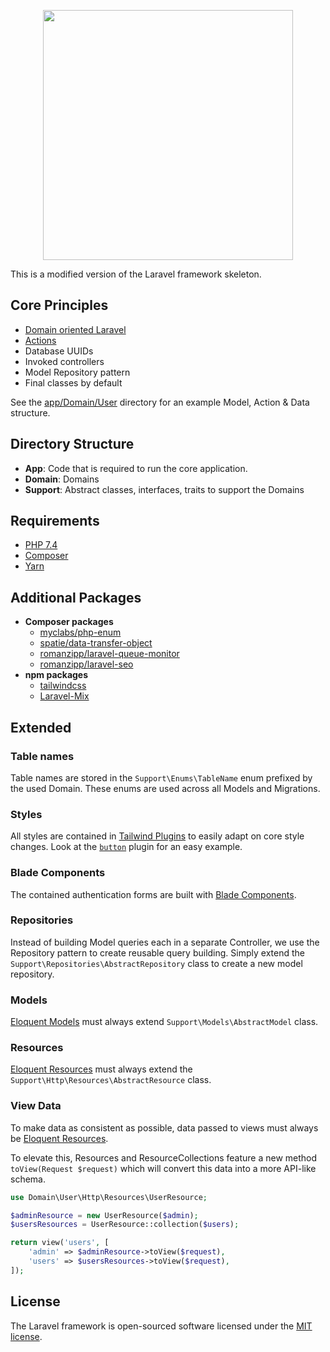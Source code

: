 <p align="center"><img src="https://res.cloudinary.com/dtfbvvkyp/image/upload/v1566331377/laravel-logolockup-cmyk-red.svg" width="400"></p>

This is a modified version of the Laravel framework skeleton.

## Core Principles

- [Domain oriented Laravel](https://stitcher.io/blog/laravel-beyond-crud-01-domain-oriented-laravel)
- [Actions](https://stitcher.io/blog/laravel-beyond-crud-03-actions)
- Database UUIDs
- Invoked controllers
- Model Repository pattern
- Final classes by default

See the [app/Domain/User](https://github.com/romanzipp/Laravel-Skeleton/tree/master/app/Domain/User) directory for an example Model, Action & Data structure.

## Directory Structure

- **App**: Code that is required to run the core application.
- **Domain**: Domains
- **Support**: Abstract classes, interfaces, traits to support the Domains

## Requirements

- [PHP 7.4](https://www.php.net)
- [Composer](https://packagist.org)
- [Yarn](https://yarnpkg.com)

## Additional Packages

- **Composer packages**
  - [myclabs/php-enum](https://github.com/myclabs/php-enum)
  - [spatie/data-transfer-object](https://github.com/spatie/data-transfer-object)
  - [romanzipp/laravel-queue-monitor](https://github.com/romanzipp/Laravel-Queue-Monitor)
  - [romanzipp/laravel-seo](https://github.com/romanzipp/Laravel-SEO)
- **npm packages**
  - [tailwindcss](https://github.com/tailwindcss/tailwindcss)
  - [Laravel-Mix](https://github.com/JeffreyWay/laravel-mix)

## Extended

### Table names

Table names are stored in the `Support\Enums\TableName` enum prefixed by the used Domain. These enums are used across all Models and Migrations.

### Styles

All styles are contained in [Tailwind Plugins](https://tailwindcss.com/docs/plugins) to easily adapt on core style changes. Look at the [`button`](https://github.com/romanzipp/Laravel-Skeleton/blob/master/resources/js/tailwind/button.js) plugin for an easy example.

### Blade Components

The contained authentication forms are built with [Blade Components](https://laravel.com/docs/master/blade#components).

### Repositories

Instead of building Model queries each in a separate Controller, we use the Repository pattern to create reusable query building.
Simply extend the `Support\Repositories\AbstractRepository` class to create a new model repository.

### Models

[Eloquent Models](https://laravel.com/docs/master/eloquent#introduction) must always extend `Support\Models\AbstractModel` class.

### Resources

[Eloquent Resources](https://laravel.com/docs/master/eloquent-resources#introduction) must always extend the `Support\Http\Resources\AbstractResource` class.

### View Data

To make data as consistent as possible, data passed to views must always be [Eloquent Resources](https://laravel.com/docs/master/eloquent-resources#introduction).

To elevate this, Resources and ResourceCollections feature a new method `toView(Request $request)` which will convert this data into a more API-like schema.

```php
use Domain\User\Http\Resources\UserResource;

$adminResource = new UserResource($admin);
$usersResources = UserResource::collection($users);

return view('users', [
    'admin' => $adminResource->toView($request),
    'users' => $usersResources->toView($request),
]);
```

## License

The Laravel framework is open-sourced software licensed under the [MIT license](https://opensource.org/licenses/MIT).
